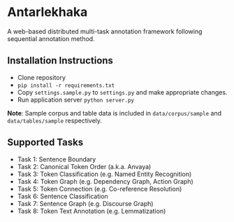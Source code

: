 # Antarlekhaka

A web-based distributed multi-task annotation framework following sequential annotation method.

## Installation Instructions

* Clone repository
* `pip install -r requirements.txt`
* Copy `settings.sample.py` to `settings.py` and make appropriate changes.
* Run application server `python server.py`

**Note**: Sample corpus and table data is included in `data/corpus/sample` and `data/tables/sample` respectively.

## Supported Tasks

* Task 1: Sentence Boundary
* Task 2: Canonical Token Order (a.k.a. Anvaya)
* Task 3: Token Classification (e.g. Named Entity Recognition)
* Task 4: Token Graph (e.g. Dependency Graph, Action Graph)
* Task 5: Token Connection (e.g. Co-reference Resolution)
* Task 6: Sentence Classification
* Task 7: Sentence Graph (e.g. Discourse Graph)
* Task 8: Token Text Annotation (e.g. Lemmatization)
